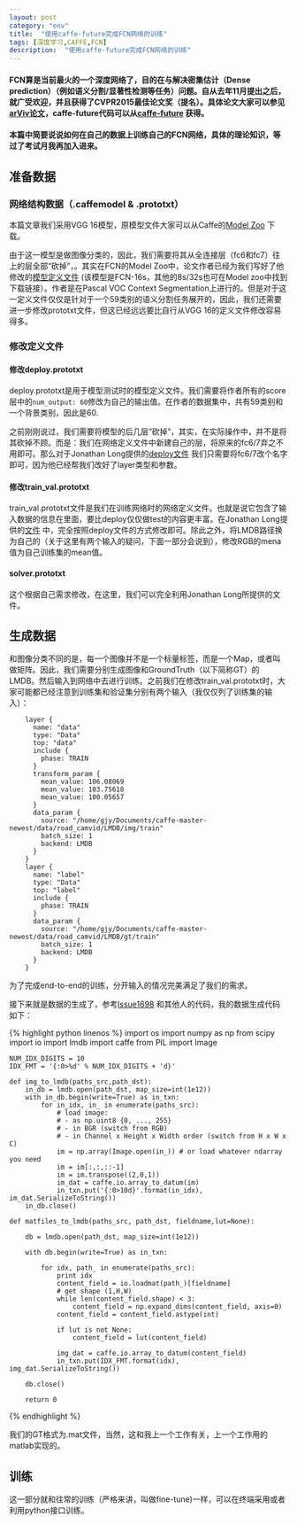 ```yaml
---
layout: post
category: "env"
title:  "使用caffe-future完成FCN网络的训练"
tags: [深度学习,CAFFE,FCN]
description:  "使用caffe-future完成FCN网络的训练"
---
```


#### FCN算是当前最火的一个深度网络了，目的在与解决密集估计（Dense prediction）（例如语义分割/显著性检测等任务）问题。自从去年11月提出之后，就广受欢迎，并且获得了CVPR2015最佳论文奖（提名）。具体论文大家可以参见[arViv论文](http://arxiv.org/abs/1411.4038)，caffe-future代码可以从[caffe-future](https://github.com/longjon/caffe/tree/future) 获得。
#### 本篇中简要说说如何在自己的数据上训练自己的FCN网络，具体的理论知识，等过了考试月我再加入进来。



## 准备数据
### 网络结构数据（.caffemodel & .prototxt）

本篇文章我们采用VGG 16模型，原模型文件大家可以从Caffe的[Model Zoo](https://gist.github.com/ksimonyan/211839e770f7b538e2d8#file-readme-md) 下载。

由于这一模型是做图像分类的，因此，我们需要将其从全连接层（fc6和fc7）往上的层全部“砍掉”，。其实在FCN的Model Zoo中，论文作者已经为我们写好了他修改的[模型定义文件](https://gist.github.com/shelhamer/08652f2ba191f64e619a) (该模型是FCN-16s，其他的8s/32s也可在Model zoo中找到下载链接）。作者是在Pascal VOC Context Segmentation上进行的。但是对于这一定义文件仅仅是针对于一个59类别的语义分割任务展开的，因此，我们还需要进一步修改prototxt文件，但这已经远远要比自行从VGG 16的定义文件修改容易得多。

### 修改定义文件
#### 修改deploy.prototxt
deploy.prototxt是用于模型测试时的模型定义文件。我们需要将作者所有的score层中的```num_output: 60```修改为自己的输出值。在作者的数据集中，共有59类别和一个背景类别，因此是60.

之前刚刚说过，我们需要将模型的后几层“砍掉”，其实，在实际操作中，并不是将其砍掉不顾。而是：我们在网络定义文件中新建自己的层，将原来的fc6/7弃之不用即可。那么对于Jonathan Long提供的[deploy文件](https://gist.github.com/shelhamer/08652f2ba191f64e619a#file-deploy-prototxt) 我们只需要将fc6/7改个名字即可，因为他已经帮我们改好了layer类型和参数。

#### 修改train_val.prototxt

train_val.prototxt文件是我们在训练网络时的网络定义文件。也就是说它包含了输入数据的信息在里面，要比deploy仅仅做test的内容更丰富。在Jonathan Long提供的[文件](https://gist.github.com/shelhamer/08652f2ba191f64e619a#file-train_val-prototxt) 中，完全按照deploy文件的方式修改即可。除此之外，将LMDB路径换为自己的（关于这里有两个输入的疑问，下面一部分会说到），修改RGB的mena值为自己训练集的mean值。

#### solver.prototxt
这个根据自己需求修改，在这里，我们可以完全利用Jonathan Long所提供的文件。

## 生成数据

和图像分类不同的是，每一个图像并不是一个标量标签，而是一个Map，或者叫做矩阵。因此，我们需要分别生成图像和GroundTruth（以下简称GT）的LMDB。然后输入到网络中去进行训练。之前我们在修改train_val.prototxt时，大家可能都已经注意到训练集和验证集分别有两个输入（我仅仅列了训练集的输入）：
```
    layer {
      name: "data"
      type: "Data"
      top: "data"
      include {
        phase: TRAIN
      }
      transform_param {
        mean_value: 106.08069
        mean_value: 103.75618
        mean_value: 100.05657
      }
      data_param {
        source: "/home/gjy/Documents/caffe-master-newest/data/road_camvid/LMDB/img/train"
        batch_size: 1
        backend: LMDB
      }
    }
    layer {
      name: "label"
      type: "Data"
      top: "label"
      include {
        phase: TRAIN
      }
      data_param {
        source: "/home/gjy/Documents/caffe-master-newest/data/road_camvid/LMDB/gt/train"
        batch_size: 1
        backend: LMDB
      }
    }
```
为了完成end-to-end的训练，分开输入的情况完美满足了我们的需求。

接下来就是数据的生成了，参考[Issue1698](https://github.com/BVLC/caffe/issues/1698) 和其他人的代码，我的数据生成代码如下：

{% highlight python linenos %}
    import os
    import numpy as np
    from scipy import io
    import lmdb
    import caffe
    from PIL import Image

    NUM_IDX_DIGITS = 10
    IDX_FMT = '{:0>%d' % NUM_IDX_DIGITS + 'd}'

    def img_to_lmdb(paths_src,path_dst):
        in_db = lmdb.open(path_dst, map_size=int(1e12))
        with in_db.begin(write=True) as in_txn:
            for in_idx, in_ in enumerate(paths_src):
                # load image:
                # - as np.uint8 {0, ..., 255}
                # - in BGR (switch from RGB)
                # - in Channel x Height x Width order (switch from H x W x C)
                im = np.array(Image.open(in_)) # or load whatever ndarray you need
                im = im[:,:,::-1]
                im = im.transpose((2,0,1))
                im_dat = caffe.io.array_to_datum(im)
                in_txn.put('{:0>10d}'.format(in_idx), im_dat.SerializeToString())
        in_db.close()

    def matfiles_to_lmdb(paths_src, path_dst, fieldname,lut=None):

        db = lmdb.open(path_dst, map_size=int(1e12))

        with db.begin(write=True) as in_txn:

            for idx, path_ in enumerate(paths_src):
                print idx
                content_field = io.loadmat(path_)[fieldname]
                # get shape (1,H,W)
                while len(content_field.shape) < 3:
                    content_field = np.expand_dims(content_field, axis=0)
                content_field = content_field.astype(int)

                if lut is not None:
                    content_field = lut(content_field)

                img_dat = caffe.io.array_to_datum(content_field)
                in_txn.put(IDX_FMT.format(idx), img_dat.SerializeToString())

        db.close()

        return 0
{% endhighlight %}

我们的GT格式为.mat文件，当然，这和我上一个工作有关，上一个工作用的matlab实现的。

## 训练

这一部分就和往常的训练（严格来讲，叫做fine-tune)一样，可以在终端采用或者利用python接口训练。

